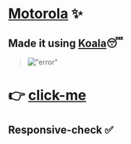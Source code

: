 # [Motorola](https://likhith1030.github.io/keep-my-number-in-ur-motorola/) :sparkles:

## Made it using [Koala](http://koala-app.com/):sleeping:</br>
> !["error"](https://www.ostraining.com/cdn/images/steve/10-csspreprocessors-09.png)</br>
# :point_right: [click-me](https://likhith1030.github.io/keep-my-number-in-ur-motorola/)
## Responsive-check :white_check_mark:
